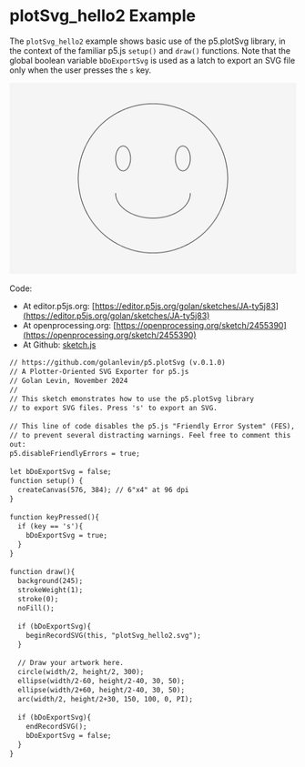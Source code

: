# plotSvg_hello2 Example

The `plotSvg_hello2` example shows basic use of the p5.plotSvg library, in the context of the familiar p5.js `setup()` and `draw()` functions.  Note that the global boolean variable `bDoExportSvg` is used as a latch to export an SVG file only when the user presses the `s` key. 

![plotSvg_hello2.png](plotSvg_hello2.png)

Code: 

* At editor.p5js.org: [https://editor.p5js.org/golan/sketches/JA-ty5j83](https://editor.p5js.org/golan/sketches/JA-ty5j83)
* At openprocessing.org: [https://openprocessing.org/sketch/2455390](https://openprocessing.org/sketch/2455390)
* At Github: [sketch.js](https://raw.githubusercontent.com/golanlevin/p5.plotSvg/refs/heads/main/examples/plotSvg_hello2/sketch.js)


```
// https://github.com/golanlevin/p5.plotSvg (v.0.1.0)
// A Plotter-Oriented SVG Exporter for p5.js
// Golan Levin, November 2024
//
// This sketch emonstrates how to use the p5.plotSvg library 
// to export SVG files. Press 's' to export an SVG. 

// This line of code disables the p5.js "Friendly Error System" (FES), 
// to prevent several distracting warnings. Feel free to comment this out:
p5.disableFriendlyErrors = true; 

let bDoExportSvg = false; 
function setup() {
  createCanvas(576, 384); // 6"x4" at 96 dpi
}

function keyPressed(){
  if (key == 's'){
    bDoExportSvg = true; 
  }
}

function draw(){
  background(245); 
  strokeWeight(1);
  stroke(0);
  noFill();
  
  if (bDoExportSvg){
    beginRecordSVG(this, "plotSvg_hello2.svg");
  }

  // Draw your artwork here.
  circle(width/2, height/2, 300); 
  ellipse(width/2-60, height/2-40, 30, 50);
  ellipse(width/2+60, height/2-40, 30, 50);
  arc(width/2, height/2+30, 150, 100, 0, PI);

  if (bDoExportSvg){
    endRecordSVG();
    bDoExportSvg = false;
  }
}
```

